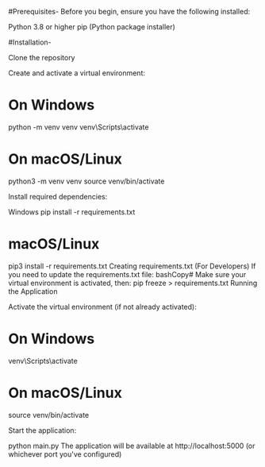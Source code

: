 #Prerequisites-
Before you begin, ensure you have the following installed:

Python 3.8 or higher
pip (Python package installer)

#Installation-

Clone the repository

Create and activate a virtual environment:

# On Windows
python -m venv venv
venv\Scripts\activate

# On macOS/Linux
python3 -m venv venv
source venv/bin/activate

Install required dependencies:

Windows
pip install -r requirements.txt

# macOS/Linux
pip3 install -r requirements.txt
Creating requirements.txt (For Developers)
If you need to update the requirements.txt file:
bashCopy# Make sure your virtual environment is activated, then:
pip freeze > requirements.txt
Running the Application

Activate the virtual environment (if not already activated):

# On Windows
venv\Scripts\activate

# On macOS/Linux
source venv/bin/activate

Start the application:

python main.py
The application will be available at http://localhost:5000 (or whichever port you've configured)
